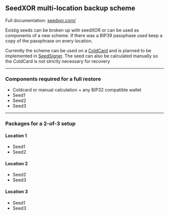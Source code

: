 ## SeedXOR multi-location backup scheme
Full documentation: [seedxor.com/](https://seedxor.com/)

Existig seeds can be broken up with seedXOR or can be used as components of a new scheme.
If there was a BIP39 passphase used keep a copy of the passphrase on every location.

Currently the scheme can be used on a [ColdCard](https://github.com/Coldcard/firmware/blob/master/docs/seed-xor.md) and is planned to be implemented in [SeedSigner](https://github.com/SeedSigner/seedsigner/issues/43).
The seed can also be calculated manually so the ColdCard is not strictly necessary for recovery

---
### Components required for a full restore
* Coldcard or manual calculation + any BIP32 compatible wallet
* Seed1
* Seed2
* Seed3

---
### Packages for a 2-of-3 setup
#### Location 1
* Seed1
* Seed2

#### Location 2 
* Seed2
* Seed3

#### Location 3
* Seed1
* Seed3
